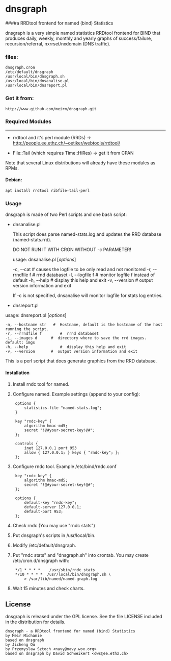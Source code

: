 # dnsgraph

####a RRDtool frontend for named (bind) Statistics
    
dnsgraph is a very simple named statistics RRDtool frontend for BIND
that produces daily, weekly, monthly and yearly graphs of 
success/failure, recursion/referral, nxrrset/nxdomain (DNS traffic).

### files:
	dnsgraph.cron
	/etc/default/dnsgraph
	/usr/local/bin/dnsgraph.sh
	/usr/local/bin/dnsanalise.pl
	/usr/local/bin/dnsreport.pl

### Get it from:
    http://www.github.com/meirm/dnsgraph.git

### Required Modules
----------------
- rrdtool and it's perl module (RRDs)
  -> http://people.ee.ethz.ch/~oetiker/webtools/rrdtool/

- File::Tail (which requires Time::HiRes)
  -> get it from CPAN

Note that several Linux distributions will already have these modules as RPMs.

#### Debian:
	apt install rrdtool ribfile-tail-perl


### Usage
dnsgraph is made of two Perl scripts and one bash script:

- dnsanalise.pl

  This script does parse named-stats.log and updates the RRD database
  (named-stats.rrd). 
  
  DO NOT RUN IT WITH CRON WITHOUT -c PARAMETER!

  usage: dnsanalise.pl \[*options*\]
  
  	-c, --cat			#  causes the logfile to be only read and not monitored
  	-r, --rrndfile f	#  rrnd databaset
  	-l, --logfile f		#  monitor logfile f instead of default
  	-h, --help			#  display this help and exit
  	-v, --version		#  output version information and exit
  
  If -c is not specified, dnsanalise will monitor logfile for stats log
  entries.

- dnsreport.pl

usage: dnsreport.pl \[*options*\]

  	-n, --hostname str   #  Hostname, default is the hostname of the host running the script.
  	-r, --rrndfile f     	#  rrnd databaset
	-i, --images d   	#  directory where to save the rrd images. default: imgs
	-h, --help          	#  display this help and exit
	-v, --version      	#  output version information and exit


  This is a perl script that does generate graphics from the RRD database.

#### Installation

1. Install rndc tool for named.
2. Configure named. Example settings (append to your config):
	
		options {
		 	statistics-file "named-stats.log";
		}
		
		key "rndc-key" {
		    algorithm hmac-md5;
		    secret "!@#your-secret-key!@#";
		};
		
		controls {
			inet 127.0.0.1 port 953
			allow { 127.0.0.1; } keys { "rndc-key"; };
		};
						
3. Configure rndc tool. Example /etc/bind/rndc.conf
		
		key "rndc-key" {
		    algorithm hmac-md5;
		    secret "!@#your-secret-key!@#";
		};
				
		options {
		    default-key "rndc-key";
		    default-server 127.0.0.1;
		    default-port 953;
		};
			    
4. Check rndc (You may use "rndc stats")

5. Put dnsgraph's scripts in /usr/local/bin.

6. Modify /etc/default/dnsgraph.

7. Put "rndc stats" and "dnsgraph.sh" into crontab.
You may create /etc/cron.d/dnsgraph with:
		
		*/1 * * * *    /usr/sbin/rndc stats
		*/10 * * * *  /usr/local/bin/dnsgraph.sh \
			> /var/lib/named/named-graph.log
		
10. Wait 15 minutes and check charts.


License
-------

dnsgraph is released under the GPL license. See the file LICENSE included in
the distribution for details.

    dnsgraph - a RRDtool frontend for named (bind) Statistics
    by Meir Michanie
    based on dnsgraph
    by Jicheng Qu
    by Przemyslaw Sztoch <navy@navy.wox.org>
    based on dnsgraph by David Schweikert <dws@ee.ethz.ch>